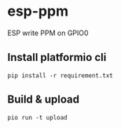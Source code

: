 esp-ppm
===
ESP write PPM on GPIO0 

Install platformio cli
---
```
pip install -r requirement.txt
```

Build & upload
---
```
pio run -t upload
```

